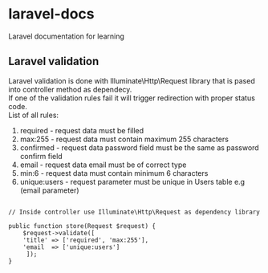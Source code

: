 # laravel-docs
Laravel documentation for learning  

## Laravel validation 

Laravel validation is done with Illuminate\Http\Request library that is pased into controller method as dependecy.  
If one of the validation rules fail it will trigger redirection with proper status code.  
List of all rules:  
1. required     - request data must be filled 
2. max:255      - request data must contain maximum 255 characters
3. confirmed    - request data password field must be the same as password confirm field
4. email        - request data email must be of correct type
5. min:6        - request data must contain minimum 6 characters
6. unique:users - request parameter must be unique in Users table e.g (email parameter)

```

// Inside controller use Illuminate\Http\Request as dependency library

public function store(Request $request) {
    $request->validate([
	'title' => ['required', 'max:255'],
	'email  => ['unique:users']
     ]);
}





```
